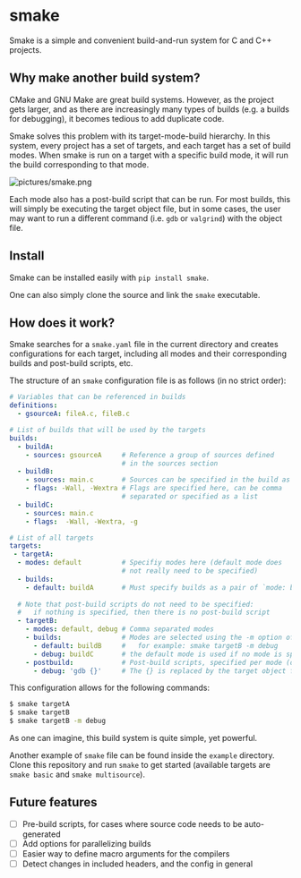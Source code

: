 # smake

Smake is a simple and convenient build-and-run system for C and C++ projects.

## Why make another build system?

CMake and GNU Make are great build systems. However, as the project gets larger, and as there are increasingly many types of builds (e.g. a builds for debugging), it becomes tedious to add duplicate code.

Smake solves this problem with its target-mode-build hierarchy. In this system,
every project has a set of targets, and each target has a set of build modes. When
smake is run on a target with a specific build mode, it will run the build 
corresponding to that mode.

![pictures/smake.png](https://github.com/vedavamadathil/smake/blob/main/pictures/smake.png?raw=true)

Each mode also has a post-build script that can be run. For most builds, this will
simply be executing the target object file, but in some cases, the user may want
to run a different command (i.e. `gdb` or `valgrind`) with the object file.

## Install

Smake can be installed easily with `pip install smake`.

One can also simply clone the source and link the `smake` executable.

## How does it work?

Smake searches for a `smake.yaml` file in the current directory and creates configurations for each target, including all modes and their 
corresponding builds and post-build scripts, etc.

The structure of an `smake` configuration file is as follows (in no strict 
order):

```yaml
# Variables that can be referenced in builds
definitions:
  - gsourceA: fileA.c, fileB.c

# List of builds that will be used by the targets
builds:
  - buildA:
    - sources: gsourceA     # Reference a group of sources defined
                            # in the sources section
  - buildB:
    - sources: main.c       # Sources can be specified in the build as well
    - flags: -Wall, -Wextra # Flags are specified here, can be comma
                            # separated or specified as a list  
  - buildC:
    - sources: main.c
    - flags:  -Wall, -Wextra, -g

# List of all targets
targets:
 - targetA:
  - modes: default          # Specifiy modes here (default mode does
                            # not really need to be specified)
  - builds:
    - default: buildA       # Must specify builds as a pair of `mode: build`
  
  # Note that post-build scripts do not need to be specified:
  #   if nothing is specified, then there is no post-build script
  - targetB:
    - modes: default, debug # Comma separated modes
    - builds:               # Modes are selected using the -m option of smake
      - default: buildB     #   for example: smake targetB -m debug
      - debug: buildC       # the default mode is used if no mode is specified
    - postbuild:            # Post-build scripts, specified per mode (optional)
      - debug: 'gdb {}'     # The {} is replaced by the target object file
```

This configuration allows for the following commands:

```bash
$ smake targetA
$ smake targetB
$ smake targetB -m debug
```

As one can imagine, this build system is quite simple, yet powerful.

Another example of `smake` file can be found inside the `example` directory.
Clone this repository and run `smake` to get started (available targets are
`smake basic` and `smake multisource`).

## Future features

- [ ] Pre-build scripts, for cases where source code needs to be auto-generated
- [ ] Add options for parallelizing builds
- [ ] Easier way to define macro arguments for the compilers
- [ ] Detect changes in included headers, and the config in general